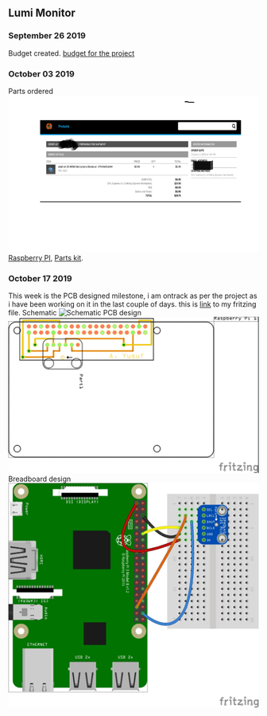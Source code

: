 Lumi Monitor
------------

### September 26 2019
Budget created.
[budget for the project](https://github.com/Abdirashid-Yusuf/Lumi-monitor/blob/master/Documentation/Abdirashid's%20Budget.pdf)
### October 03 2019
Parts ordered
![proof of sensor order](https://github.com/Abdirashid-Yusuf/Lumi-monitor/blob/master/Images/proofPic.png) 
[Raspberry PI](https://github.com/Abdirashid-Yusuf/Lumi-monitor/blob/master/Images/RaspberPI.HEIC),
[Parts kit](https://github.com/Abdirashid-Yusuf/Lumi-monitor/blob/master/Images/Parts%20kit.png).
### October 17 2019

This week is the PCB designed milestone, i am ontrack as per the project as i have been working on it in the last couple of days. this is
[link](https://github.com/Abdirashid-Yusuf/Lumi-monitor/tree/master/Electronics) to my fritzing file.
Schematic
![Schematic](https://github.com/Abdirashid-Yusuf/Lumi-monitor/tree/master/Electronics)
PCB design
![PCB](https://github.com/Abdirashid-Yusuf/Lumi-monitor/blob/master/Images/PCB.jpg)
Breadboard design
![BB](https://github.com/Abdirashid-Yusuf/Lumi-monitor/blob/master/Images/BB.jpg)
